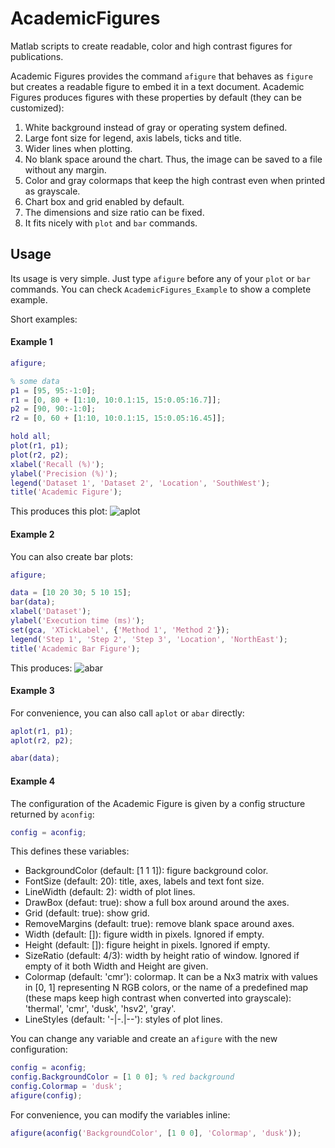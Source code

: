 AcademicFigures
===============

Matlab scripts to create readable, color and high contrast figures for publications.

Academic Figures provides the command `afigure` that behaves as `figure` but creates
a readable figure to embed it in a text document. Academic Figures produces figures
with these properties by default (they can be customized):

1. White background instead of gray or operating system defined.
2. Large font size for legend, axis labels, ticks and title.
3. Wider lines when plotting.
4. No blank space around the chart. Thus, the image can be saved to a file without any
margin.
5. Color and gray colormaps that keep the high contrast even when printed as grayscale.
6. Chart box and grid enabled by default.
7. The dimensions and size ratio can be fixed.
8. It fits nicely with `plot` and `bar` commands.

## Usage

Its usage is very simple. Just type `afigure` before any of your `plot` or `bar` commands.
You can check `AcademicFigures_Example` to show a complete example.

Short examples:

#### Example 1
```matlab
afigure;

% some data
p1 = [95, 95:-1:0];
r1 = [0, 80 + [1:10, 10:0.1:15, 15:0.05:16.7]];
p2 = [90, 90:-1:0];
r2 = [0, 60 + [1:10, 10:0.1:15, 15:0.05:16.45]];

hold all;
plot(r1, p1);
plot(r2, p2);
xlabel('Recall (%)');
ylabel('Precision (%)');
legend('Dataset 1', 'Dataset 2', 'Location', 'SouthWest');
title('Academic Figure');
```

This produces this plot:
![aplot](http://dorian3d.github.com/other/images/aplot.png)

#### Example 2
You can also create bar plots:

```matlab
afigure;

data = [10 20 30; 5 10 15];
bar(data);
xlabel('Dataset');
ylabel('Execution time (ms)');
set(gca, 'XTickLabel', {'Method 1', 'Method 2'});
legend('Step 1', 'Step 2', 'Step 3', 'Location', 'NorthEast');
title('Academic Bar Figure');
```

This produces:
![abar](http://dorian3d.github.com/other/images/abar.png)

#### Example 3
For convenience, you can also call `aplot` or `abar` directly:

```matlab
aplot(r1, p1);
aplot(r2, p2);
```

```matlab
abar(data);
```

#### Example 4
The configuration of the Academic Figure is given by a config structure returned by `aconfig`:

```matlab
config = aconfig;
````

This defines these variables:
* BackgroundColor (default: [1 1 1]): figure background color.
* FontSize (default: 20): title, axes, labels and text font size.
* LineWidth (default: 2): width of plot lines.
* DrawBox (defaut: true): show a full box around around the axes.
* Grid (default: true): show grid.
* RemoveMargins (default: true): remove blank space around axes.
* Width (default: []): figure width in pixels. Ignored if empty.
* Height (default: []): figure height in pixels. Ignored if empty.
* SizeRatio (default: 4/3): width by height ratio of window. Ignored if
    empty of it both Width and Height are given.
* Colormap (default: 'cmr'): colormap. It can be a Nx3 matrix with 
    values in [0, 1] representing N RGB colors, or the name of a 
    predefined map (these maps keep high contrast when converted into
    grayscale): 'thermal', 'cmr', 'dusk', 'hsv2', 'gray'.
*  LineStyles (default: '-|-.|--'): styles of plot lines.

You can change any variable and create an `afigure` with the new configuration:
```matlab
config = aconfig;
config.BackgroundColor = [1 0 0]; % red background
config.Colormap = 'dusk';
afigure(config);
```

For convenience, you can modify the variables inline:
```matlab
afigure(aconfig('BackgroundColor', [1 0 0], 'Colormap', 'dusk'));
```

